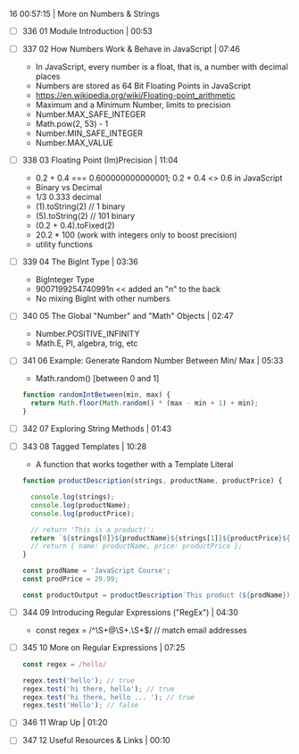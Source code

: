 16 00:57:15 | More on Numbers & Strings  
- [ ] 336 01 Module Introduction | 00:53  
- [ ] 337 02 How Numbers Work & Behave in JavaScript | 07:46
  - In JavaScript, every number is a float, that is, a number with decimal places
  - Numbers are stored as 64 Bit Floating Points in JavaScript
  - https://en.wikipedia.org/wiki/Floating-point_arithmetic
  - Maximum and a Minimum Number, limits to precision
  - Number.MAX_SAFE_INTEGER
  - Math.pow(2, 53) - 1
  - Number.MIN_SAFE_INTEGER
  - Number.MAX_VALUE
- [ ] 338 03 Floating Point (Im)Precision | 11:04
  - 0.2 + 0.4 === 0.600000000000001; 0.2 + 0.4 <> 0.6 in JavaScript
  - Binary vs Decimal
  - 1/3 0.333 decimal
  - (1).toString(2) // 1 binary
  - (5).toString(2) // 101 binary
  - (0.2 + 0.4).toFixed(2)
  - 20.2 * 100 (work with integers only to boost precision)
  - utility functions
- [ ] 339 04 The BigInt Type | 03:36
  - BigInteger Type
  - 9007199254740991n << added an "n" to the back
  - No mixing BigInt with other numbers
- [ ] 340 05 The Global "Number" and "Math" Objects | 02:47
  - Number.POSITIVE_INFINITY
  - Math.E, PI, algebra, trig, etc  
- [ ] 341 06 Example: Generate Random Number Between Min/ Max | 05:33

  - Math.random() [between 0 and 1]
  
  ```javascript
  function randomIntBetween(min, max) {
    return Math.floor(Math.random() * (max - min + 1) + min);
  }
  ```

- [ ] 342 07 Exploring String Methods | 01:43
- [ ] 343 08 Tagged Templates | 10:28
  - A function that works together with a Template Literal
  
  ```javascript
  function productDescription(strings, productName, productPrice) {
  
    console.log(strings);
    console.log(productName);
    console.log(productPrice);
  
    // return 'This is a product!';
    return `${strings[0]}${productName}${strings[1]}${productPrice}${strings[2]}`;
    // return { name: productName, price: productPrice };
  }
  
  const prodName = 'JavaScript Course';
  const prodPrice = 29.99;
  
  const productOutput = productDescription`This product (${prodName}) is ${prodPrice}`;
  ```
  
- [ ] 344 09 Introducing Regular Expressions ("RegEx") | 04:30
  - const regex = /^\S+@\S+\.\S+$/ // match email addresses
- [ ] 345 10 More on Regular Expressions | 07:25
  ```javascript
  const regex = /hello/
  
  regex.test('hello'); // true
  regex.test('hi there, hello'); // true
  regex.test('hi there, hello ... '); // true
  regex.test('Hello'); // false
  ```

- [ ] 346 11 Wrap Up | 01:20
- [ ] 347 12 Useful Resources & Links | 00:10
